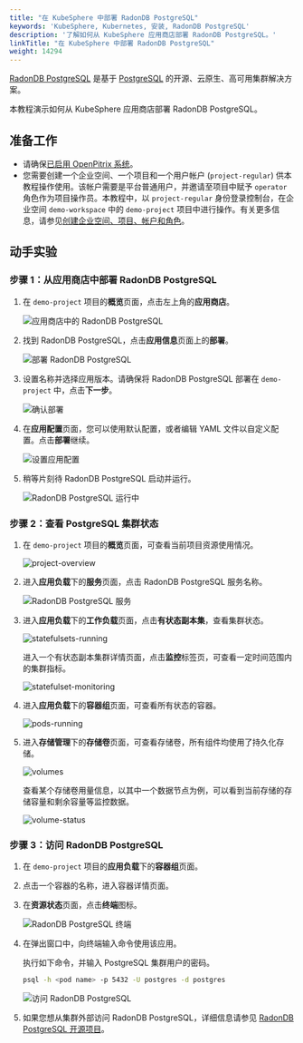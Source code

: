 ```yaml
---
title: "在 KubeSphere 中部署 RadonDB PostgreSQL"
keywords: 'KubeSphere, Kubernetes, 安装, RadonDB PostgreSQL'
description: '了解如何从 KubeSphere 应用商店部署 RadonDB PostgreSQL。'
linkTitle: "在 KubeSphere 中部署 RadonDB PostgreSQL"
weight: 14294
---
```


[RadonDB PostgreSQL](https://github.com/radondb/radondb-postgresql-kubernetes) 是基于 [PostgreSQL](https://postgresql.org) 的开源、云原生、高可用集群解决方案。

本教程演示如何从 KubeSphere 应用商店部署 RadonDB PostgreSQL。

## 准备工作

- 请确保[已启用 OpenPitrix 系统](../../../pluggable-components/app-store/)。
- 您需要创建一个企业空间、一个项目和一个用户帐户 (`project-regular`) 供本教程操作使用。该帐户需要是平台普通用户，并邀请至项目中赋予 `operator` 角色作为项目操作员。本教程中，以 `project-regular` 身份登录控制台，在企业空间 `demo-workspace` 中的 `demo-project` 项目中进行操作。有关更多信息，请参见[创建企业空间、项目、帐户和角色](../../../quick-start/create-workspace-and-project/)。

## 动手实验

### 步骤 1：从应用商店中部署 RadonDB PostgreSQL

1. 在 `demo-project` 项目的**概览**页面，点击左上角的**应用商店**。

   ![应用商店中的 RadonDB PostgreSQL](/images/docs/zh-cn/appstore/built-in-apps/radondb-postgresql-app/radondb-postgresql-in-app-store.png)

2. 找到 RadonDB PostgreSQL，点击**应用信息**页面上的**部署**。

   ![部署 RadonDB PostgreSQL](/images/docs/zh-cn/appstore/built-in-apps/radondb-postgresql-app/deploy-radondb-postgresql.png)

3. 设置名称并选择应用版本。请确保将 RadonDB PostgreSQL 部署在 `demo-project` 中，点击**下一步**。

   ![确认部署](/images/docs/zh-cn/appstore/built-in-apps/radondb-postgresql-app/confirm-deployment.png)

4. 在**应用配置**页面，您可以使用默认配置，或者编辑 YAML 文件以自定义配置。点击**部署**继续。

   ![设置应用配置](/images/docs/zh-cn/appstore/built-in-apps/radondb-postgresql-app/set-app-configuration.png)

5. 稍等片刻待 RadonDB PostgreSQL 启动并运行。

   ![RadonDB PostgreSQL 运行中](/images/docs/zh-cn/appstore/built-in-apps/radondb-postgresql-app/radondb-postgresql-running.png)

### 步骤 2：查看 PostgreSQL 集群状态

1. 在 `demo-project` 项目的**概览**页面，可查看当前项目资源使用情况。

   ![project-overview](/images/docs/zh-cn/appstore/built-in-apps/radondb-postgresql-app/project-overview.png)

2. 进入**应用负载**下的**服务**页面，点击 RadonDB PostgreSQL 服务名称。

   ![RadonDB PostgreSQL 服务](/images/docs/zh-cn/appstore/built-in-apps/radondb-postgresql-app/radondb-postgresql-service.png)

3. 进入**应用负载**下的**工作负载**页面，点击**有状态副本集**，查看集群状态。

   ![statefulsets-running](/images/docs/zh-cn/appstore/built-in-apps/radondb-postgresql-app/statefulsets-running.png)

   进入一个有状态副本集群详情页面，点击**监控**标签页，可查看一定时间范围内的集群指标。

   ![statefulset-monitoring](/images/docs/zh-cn/appstore/built-in-apps/radondb-postgresql-app/statefulset-monitoring.png)

4. 进入**应用负载**下的**容器组**页面，可查看所有状态的容器。

   ![pods-running](/images/docs/zh-cn/appstore/built-in-apps/radondb-postgresql-app/pods-running.png)

5. 进入**存储管理**下的**存储卷**页面，可查看存储卷，所有组件均使用了持久化存储。

   ![volumes](/images/docs/zh-cn/appstore/built-in-apps/radondb-postgresql-app/volumes.png)

   查看某个存储卷用量信息，以其中一个数据节点为例，可以看到当前存储的存储容量和剩余容量等监控数据。

   ![volume-status](/images/docs/zh-cn/appstore/built-in-apps/radondb-postgresql-app/volume-status.png)

### 步骤 3：访问 RadonDB PostgreSQL

1. 在 `demo-project` 项目的**应用负载**下的**容器组**页面。

2. 点击一个容器的名称，进入容器详情页面。

3. 在**资源状态**页面，点击**终端**图标。

   ![RadonDB PostgreSQL 终端](/images/docs/zh-cn/appstore/built-in-apps/radondb-postgresql-app/radondb-postgresql-terminal.png)

4. 在弹出窗口中，向终端输入命令使用该应用。

   执行如下命令，并输入 PostgreSQL 集群用户的密码。

   ```bash
   psql -h <pod name> -p 5432 -U postgres -d postgres
   ```

   ![访问 RadonDB PostgreSQL](/images/docs/zh-cn/appstore/built-in-apps/radondb-postgresql-app/radondb-postgresql-service-terminal.png)

5. 如果您想从集群外部访问 RadonDB PostgreSQL，详细信息请参见 [RadonDB PostgreSQL 开源项目](https://github.com/radondb/radondb-postgresql-kubernetes)。
